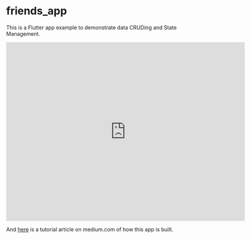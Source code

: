 # friends_app

This is a Flutter app example to demonstrate data CRUDing and State Management.

<iframe 
  width="640"
  height="480"
  src="https://www.youtube.com/embed/8v3k3AtU1Wo" 
  title="Flutter: CRUD & State Management Demo Application Using lib_x" 
  frameborder="0" 
  allow="accelerometer; autoplay; clipboard-write; encrypted-media; gyroscope; picture-in-picture" allowfullscreen
>
</iframe>

And [here](https://medium.com/@hazem.monir/a5ac7f0f8745) is a tutorial article on medium.com of how this app is built.
